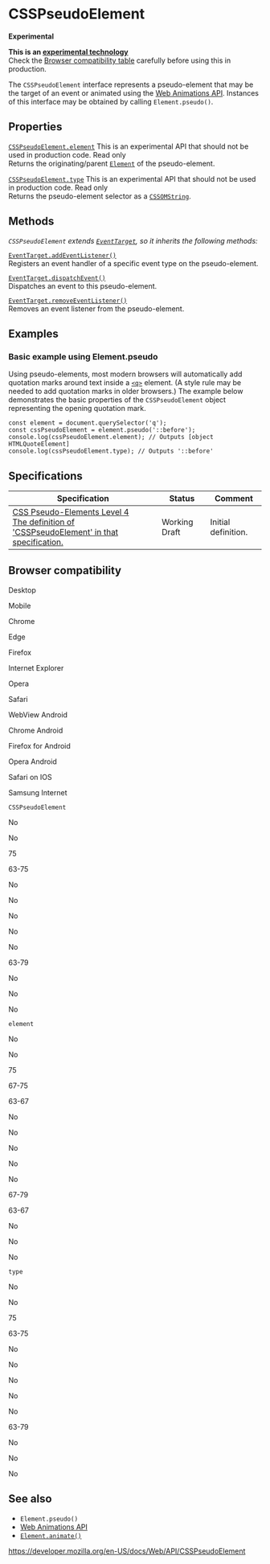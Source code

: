 # CSSPseudoElement

**Experimental**

**This is an [experimental technology](https://developer.mozilla.org/en-US/docs/MDN/Guidelines/Conventions_definitions#experimental)**  
Check the [Browser compatibility table](#browser_compatibility) carefully before using this in production.

The `CSSPseudoElement` interface represents a pseudo-element that may be the target of an event or animated using the [Web Animations API](web_animations_api). Instances of this interface may be obtained by calling <span class="page-not-created">`Element.pseudo()`</span>.

## Properties

[`CSSPseudoElement.element`](csspseudoelement/element) <span class="icon experimental" viewbox="0 0 100 100" xmlns="http://www.w3.org/2000/svg" role="img"> This is an experimental API that should not be used in production code. </span> <span class="badge inline readonly">Read only </span>  
Returns the originating/parent [`Element`](element) of the pseudo-element.

[`CSSPseudoElement.type`](csspseudoelement/type) <span class="icon experimental" viewbox="0 0 100 100" xmlns="http://www.w3.org/2000/svg" role="img"> This is an experimental API that should not be used in production code. </span> <span class="badge inline readonly">Read only </span>  
Returns the pseudo-element selector as a [`CSSOMString`](cssomstring).

## Methods

_`CSSPseudoElement` extends [`EventTarget`](eventtarget), so it inherits the following methods:_

[`EventTarget.addEventListener()`](eventtarget/addeventlistener)  
Registers an event handler of a specific event type on the pseudo-element.

[`EventTarget.dispatchEvent()`](eventtarget/dispatchevent)  
Dispatches an event to this pseudo-element.

[`EventTarget.removeEventListener()`](eventtarget/removeeventlistener)  
Removes an event listener from the pseudo-element.

## Examples

### Basic example using Element.pseudo

Using pseudo-elements, most modern browsers will automatically add quotation marks around text inside a [`<q>`](https://developer.mozilla.org/en-US/docs/Web/HTML/Element/q) element. (A style rule may be needed to add quotation marks in older browsers.) The example below demonstrates the basic properties of the `CSSPseudoElement` object representing the opening quotation mark.

    const element = document.querySelector('q');
    const cssPseudoElement = element.pseudo('::before');
    console.log(cssPseudoElement.element); // Outputs [object HTMLQuoteElement]
    console.log(cssPseudoElement.type); // Outputs '::before'

## Specifications

<table><thead><tr class="header"><th>Specification</th><th>Status</th><th>Comment</th></tr></thead><tbody><tr class="odd"><td><a href="https://drafts.csswg.org/css-pseudo-4/#CSSPseudoElement-interface">CSS Pseudo-Elements Level 4<br />
<span class="small">The definition of 'CSSPseudoElement' in that specification.</span></a></td><td><span class="spec-wd">Working Draft</span></td><td>Initial definition.</td></tr></tbody></table>

## Browser compatibility

Desktop

Mobile

Chrome

Edge

Firefox

Internet Explorer

Opera

Safari

WebView Android

Chrome Android

Firefox for Android

Opera Android

Safari on IOS

Samsung Internet

`CSSPseudoElement`

No

No

75

63-75

No

No

No

No

No

63-79

No

No

No

`element`

No

No

75

67-75

63-67

No

No

No

No

No

67-79

63-67

No

No

No

`type`

No

No

75

63-75

No

No

No

No

No

63-79

No

No

No

## See also

- <span class="page-not-created">`Element.pseudo()`</span>
- [Web Animations API](web_animations_api)
- [`Element.animate()`](element/animate)

<a href="https://developer.mozilla.org/en-US/docs/Web/API/CSSPseudoElement" class="_attribution-link">https://developer.mozilla.org/en-US/docs/Web/API/CSSPseudoElement</a>
